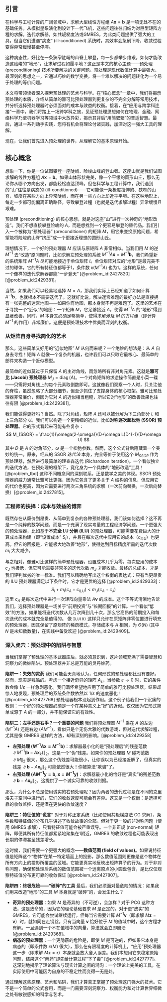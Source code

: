## 引言
在科学与工程计算的广阔领域中，求解大型线性方程组 $A\boldsymbol{x} = \boldsymbol{b}$ 是一项无处不在的基础任务。从模拟星系演化到设计下一代飞机，这些问题往往归结为对巨型矩阵方程的求解。迭代求解器，如共轭梯度法或GMRES，为此类问题提供了强大的工具，但当它们遭遇“病态” (ill-conditioned) 系统时，其效率会急剧下降，收敛过程变得异常缓慢甚至停滞。

这种病态性，好比在一条狭窄陡峭的山脊上攀登，每一步都举步维艰。如何才能改造这险峻的“地形”，让求解过程如履平地？这正是本文的核心主题——预处理 (preconditioning) 技术所要解决的关键问题。预处理是现代数值计算中最强大、最深刻的思想之一，它通过巧妙的数学变换，将一个难以解决的问题转化为一个易于处理的等价问题。

本文将带领读者深入探索预处理的艺术与科学。在“核心概念”一章中，我们将揭示预处理的本质，介绍从简单的雅可比预处理器到更复杂的不完全分解等常用技术，并分析选择预处理器时必须面对的成本与效益的权衡。接着，在“应用与跨学科连接”一章中，我们将踏上一场跨学科之旅，见证预处理思想如何在物理、金融、网络科学乃至机器学习等领域中大放异彩，揭示其背后“用简驭繁”的普适智慧。最后，通过一系列动手实践，您将有机会将理论付诸实践，加深对这一强大工具的理解。

现在，让我们首先进入预处理的世界，从理解它的基本原理开始。

## 核心概念

想象一下，你是一位试图攀登一座陡峭、险峻山峰的登山者。这座山就是我们试图求解的线性方程组 $A\boldsymbol{x} = \boldsymbol{b}$。如果山体形状完美，像一个平缓的圆形山丘，那么无论你从哪个方向出发，都能轻松直达顶峰。但在科学与工程计算中，我们遇到的“山”往往是病态的 (ill-conditioned)——它可能像一条极度拉伸的、狭窄的山脊，坡度在某些方向上异常陡峭，而在另一些方向上却近乎平坦。在这种地形上，每走一步都可能偏离正确路径，导致攀登过程（也就是迭代求解过程）异常缓慢且艰难。

预处理 (preconditioning) 的核心思想，就是对这座“山”进行一次神奇的“地形改造”。我们不想直接攀登险峻的 $A$，而是想找到一个更容易攀登的替代品。我们引入一个被称为“预处理器” (preconditioner) 的矩阵 $M$，用它来变换原始问题，希望能将险峻的山脊“挤压”成一个更接近理想的圆形山丘。

理想情况下，一个好的预处理器 $M$ 应该与原矩阵 $A$ 非常相似。当我们用 $M$ 的逆 $M^{-1}$ 去“改造”原问题时，比如求解左预处理的系统 $M^{-1}A\boldsymbol{x} = M^{-1}\boldsymbol{b}$，我们希望新的系统矩阵 $M^{-1}A$ 尽可能地接近于单位矩阵 $I$。单位矩阵对应的“地形”是最完美不过的球体，它的所有特征值都等于1，条件数 $\kappa(M^{-1}A)$ 也为1。这样的系统，任何一个像样的迭代求解器都能“一步登天” [@problem_id:2427820] [@problem_id:2429381]。

当然，如果我们可以轻易地选择 $M=A$，那我们实际上已经知道了如何计算 $A^{-1}\boldsymbol{b}$，也就根本不需要迭代了。这就好比说，解决迷宫难题的最好办法是直接拥有一张完整的迷宫地图——如果你有地图，那本身就不再是难题了。这里的艺术在于寻找一个“近似”的地图：一个矩阵 $M$，它足够接近 $A$，使得 $M^{-1}A$ 的“地形”得到显著改善，同时，$M$ 本身又必须足够简单，使得求解涉及 $M$ 的方程组（即计算 $M^{-1}$ 的作用）非常廉价。这便是预处理技术中优美而深刻的权衡。

### 从矩阵自身寻找简化的艺术

那么，这些简单又好用的“近似地图” $M$ 从何而来呢？一个绝妙的想法是：从 $A$ 自身去寻找！矩阵 $A$ 就像一个复杂的机器，也许我们可以只取它最核心、最简单的部件来构造一个近似模型。

最简单的近似莫过于只保留 $A$ 的主对角线，而忽略所有非对角元素。这就是**雅可比 (Jacobi) 预处理器** $M_J = \operatorname{diag}(A)$。一个对角矩阵的求逆操作简直是小菜一碟——只需将对角线上的每个元素取倒数即可。这就像我们观察一个人时，只关注他的脊柱，虽然忽略了大部分细节，但至少抓住了支撑身体的核心框架。雅可比预处理器非常廉价，但因为它对 $A$ 的近似相当粗糙，所以它对“地形”的改善效果也往往有限 [@problem_id:2429381]。

我们能做得更好吗？当然。除了对角线，矩阵 $A$ 还可以被分解为下三角部分 $L$ 和上三角部分 $U$。我们可以构造一个更精细的近似，比如**对称逐次超松弛 (SSOR) 预处理器**。它的形式看起来可能有些复杂：
$$ M_{SSOR} = \frac{1}{\omega(2-\omega)}(D+\omega L)D^{-1}(D+\omega U) $$
其中 $D$ 是 $A$ 的对角部分，$\omega$ 是一个松弛参数。然而，这个公式背后隐藏着一个美妙的统一。原来，经典的 SSOR *迭代法* 本身，完全等价于使用这个 $M_{SSOR}$ 作为预处理器，然后进行最简单的理查森迭代 (Richardson iteration)。一个看似独立的迭代方法，在预处理的框架下，竟化身为一个具体的“地形改造”工具！[@problem_tbd] 这种不同概念间的深刻联系，正是数学之美的体现。SSOR 预处理器的威力通常比雅可比更强，因为它包含了更多关于 $A$ 结构的信息，但应用它的代价也更高，因为它需要进行两次三角系统的求解（一次前向替换，一次后向替换）[@problem_id:2427815]。

### 工程师的抉择：成本与效益的博弈

既然存在从廉价到昂贵、从简单到复杂的各种预处理器，我们该如何选择？这不再是一个纯粹的数学问题，而是一个充满了现实考量的工程经济学问题。一个更强大的预处理器，比如基于**不完全 LU 分解 (ILU)** 的预处理器，可能需要花费巨大的计算成本来构建（即“设置成本” $S_I$），并且在每次迭代中应用它的成本（$c_{ILU}$）也更高。但它的回报是，它能极大地改善“地形”，使得达到目标精度所需的迭代次数 $m_I$ 大大减少。

与之相对，像雅可比这样的简单预处理器，设置成本几乎为零，每次应用的成本 $c_J$ 也极低，但它可能需要非常多的迭代次数 $m_J$ 才能收敛。最终的总成本，才是我们评判优劣的唯一标准。我们可以精确地写出这个权衡的表达式：只有当更昂贵的 ILU 预处理器满足以下条件时，它才是更优的选择 [@problem_id:2429333]：
$$ S_I + m_I(c_A + c_{ILU}) < m_J(c_A + c_J) $$
这里 $c_A$ 是每次迭代中进行一次矩阵向量乘法 $A\boldsymbol{v}$ 的成本。这个不等式清晰地告诉我们，选择预处理器是一场关于“前期投资”与“长期回报”的计算。一个看似“低效”的方法，如果能将迭代次数从几万次降到几十次，那么它高昂的前期投入和每次迭代的成本就完全是值得的。 像 `ILU(0)` 这样只允许在原矩阵非零位置进行填充的预处理器，因其保留了原矩阵的稀疏模式，存储成本与 $A$ 相同，为 $\Theta(N)$ (其中 $N$ 是未知数数量)，在实践中备受欢迎 [@problem_id:2429409]。

### 深入虎穴：预处理中的陷阱与智慧

当我们掌握了预处理的基本武器库后，就必须意识到，这片领域充满了需要智慧和洞察力的微妙陷阱。预处理器并非总是万能的灵丹妙药。

**陷阱一：失效的灵药**
我们可能会天真地认为，任何形式的预处理都比没有要好。然而，现实是残酷的。考虑一个接近奇异的矩阵 $A_\varepsilon$，当参数 $\varepsilon \to 0$ 时，它的条件数会像 $1/\varepsilon$ 一样急剧恶化。我们满怀希望地应用了简单的雅可比预处理器，结果却惊人地发现，预处理后的系统条件数依然以 $1/\varepsilon$ 的速度恶化！[@problem_id:2427768] 预处理器根本没起到作用。这个例子给我们一个沉痛的教训：一个好的预处理器必须是一个在某种意义上“好”的近似。仅仅因为它形式简单或源于 $A$ 的一部分，并不能保证它的有效性。

**陷阱二：左手还是右手？一个重要的问题**
我们将预处理器 $M^{-1}$ 乘在 $A$ 的左边 ($M^{-1}A$) 还是右边 ($AM^{-1}$)，看似只是个无伤大雅的代数游戏，但对迭代求解过程，尤其是像 GMRES 这样的方法，却有深刻的影响。[@problem_id:2429358]
*   **左预处理 ($M^{-1}A\boldsymbol{x} = M^{-1}\boldsymbol{b}$)**：求解器最小化的是“预处理后”的残差范数 $\|M^{-1}( \boldsymbol{b} - A\boldsymbol{x}_k )\|_2$。这是一个“伪”残差。如果你的预处理器 $M$ 碰巧范数 $\|M\|_2$ 很大，那么这个伪残差可能很小，让你误以为已经接近解了，但真实的残差 $\|\boldsymbol{b} - A\boldsymbol{x}_k\|_2$ 可能依然很大！你被算法“欺骗”了。
*   **右预处理 ($AM^{-1}\boldsymbol{y} = \boldsymbol{b}$, $\boldsymbol{x}=M^{-1}\boldsymbol{y}$)**：求解器最小化的恰好是“真实”的残差范数 $\|\boldsymbol{b} - A\boldsymbol{x}_k\|_2$。这提供了一个诚实可靠的收敛判据。

那么，为什么不总是使用诚实的右预处理呢？因为两者的迭代过程是在不同的克里洛夫子空间中进行的，它们的收敛速度可能会有差异。这又是一个权衡：是选择可靠的收敛监控，还是潜在更快的收敛速度？

**陷阱三：特征值的“谎言”**
对于对称正定系统（比如使用共轭梯度法 CG 求解），条件数和特征值的分布几乎讲述了收敛故事的全部。但对于更一般的非对称问题（使用 GMRES 求解），只看特征值可能会被严重误导。一个非正规 (non-normal) 矩阵，即便其所有特征值都紧紧地聚集在1附近，GMRES 的收敛过程也可能表现出长期的停滞甚至残差增长。

这时候，我们需要一个更强大的概念——**数值范围 (field of values)**。如果说特征值是矩阵这个“物体”在某一特定墙面上的投影，那么数值范围则更像是这个物体在所有方向上的投影所覆盖的区域。它能更真实地反映出矩阵算子的行为。对于非对称问题，确保预处理后系统的数值范围被一个远离原点的小圆盘包含，是比仅仅观察特征值分布更可靠的收敛保证 [@problem_id:2427807]。

**陷阱四：终极危险——“破碎”的工具**
最后，我们必须面对最危险的情况：如果我们用来改造“地形”的工具 $M$ 本身就是“破碎”的，会发生什么？
*   **奇异的预处理器**：如果 $M$ 是奇异的（不可逆），会怎样？对于 PCG 这种方法，这是致命的，因为它的理论基础要求 $M$ 是正定的。对于更“皮实”的 GMRES，它可能会尝试继续运行，但每当它需要计算 $M^{-1}\boldsymbol{v}$（即求解 $M\boldsymbol{z}=\boldsymbol{v}$）时，就如同在走钢丝。只有当向量 $\boldsymbol{v}$ 恰好位于 $M$ 的值域中时，这个方程才有解。一旦遇到一个不在值域中的向量，算法就会立即崩溃 [@problem_id:2429368]。
*   **病态的预处理器**：一个更隐蔽的危险是，即使 $M$ 是可逆的，但如果它本身是病态的（即条件数 $\kappa(M)$ 很大），那么在有限精度的计算机上，“应用”预处理器这一步（即求解 $M\boldsymbol{z}=\boldsymbol{r}$）本身就会放大舍入误差。我们本想用它来稳定原始问题，结果这个“解药”却先给计算过程“下了毒” [@problem_id:2427777]。这深刻地揭示了理论算法与现实计算之间的鸿沟：一个理论上完美的工具，在实际使用中可能因为自身的不稳定性而变得一无是处。

通过理解这些原理、艺术和陷阱，我们才算真正掌握了预处理这门强大的技术。它不是一个简单的公式套用，而是一门需要深刻洞察力、权衡能力和对计算世界细微之处有敏锐感知的科学与艺术。